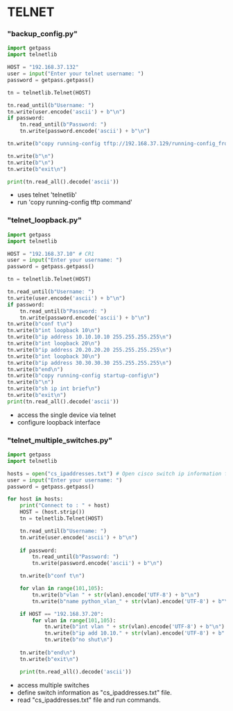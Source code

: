 # TELNET

### "backup_config.py"
``` python
import getpass
import telnetlib

HOST = "192.168.37.132"
user = input("Enter your telnet username: ")
password = getpass.getpass()

tn = telnetlib.Telnet(HOST)

tn.read_until(b"Username: ")
tn.write(user.encode('ascii') + b"\n")
if password:
    tn.read_until(b"Password: ")
    tn.write(password.encode('ascii') + b"\n")

tn.write(b"copy running-config tftp://192.168.37.129/running-config_from_dn1-ubuntu\n")

tn.write(b"\n")
tn.write(b"\n")
tn.write(b"exit\n")

print(tn.read_all().decode('ascii'))
```
* uses telnet 'telnetlib'
* run 'copy running-config tftp command'

### "telnet_loopback.py"
``` python
import getpass
import telnetlib

HOST = "192.168.37.10" # CR1
user = input("Enter your username: ")
password = getpass.getpass()

tn = telnetlib.Telnet(HOST)

tn.read_until(b"Username: ")
tn.write(user.encode('ascii') + b"\n")
if password:
    tn.read_until(b"Password: ")
    tn.write(password.encode('ascii') + b"\n")
tn.write(b"conf t\n")
tn.write(b"int loopback 10\n")
tn.write(b"ip address 10.10.10.10 255.255.255.255\n")
tn.write(b"int loopback 20\n")
tn.write(b"ip address 20.20.20.20 255.255.255.255\n")
tn.write(b"int loopback 30\n")
tn.write(b"ip address 30.30.30.30 255.255.255.255\n")
tn.write(b"end\n")
tn.write(b"copy running-config startup-config\n")
tn.write(b"\n")
tn.write(b"sh ip int brief\n")
tn.write(b"exit\n")
print(tn.read_all().decode('ascii'))
```
* access the single device via telnet
* configure loopback interface

### "telnet_multiple_switches.py"
``` python
import getpass
import telnetlib

hosts = open("cs_ipaddresses.txt") # Open cisco switch ip information file
user = input("Enter your username: ")
password = getpass.getpass()

for host in hosts:
	print("Connect to : " + host)
	HOST = (host.strip()) 
	tn = telnetlib.Telnet(HOST)

	tn.read_until(b"Username: ")
	tn.write(user.encode('ascii') + b"\n")
	
	if password:
		tn.read_until(b"Password: ")
		tn.write(password.encode('ascii') + b"\n")

	tn.write(b"conf t\n")

	for vlan in range(101,105):
		tn.write(b"vlan " + str(vlan).encode('UTF-8') + b"\n")
		tn.write(b"name python_vlan_" + str(vlan).encode('UTF-8') + b"\n")

	if HOST == "192.168.37.20":
		for vlan in range(101,105):
			tn.write(b"int vlan " + str(vlan).encode('UTF-8') + b"\n")
			tn.write(b"ip add 10.10." + str(vlan).encode('UTF-8') + b".20 255.255.255.0" + b"\n")
			tn.write(b"no shut\n")
		
	tn.write(b"end\n")
	tn.write(b"exit\n")

	print(tn.read_all().decode('ascii'))
```
* access multiple switches
* define switch information as "cs_ipaddresses.txt" file.
* read "cs_ipaddresses.txt" file and run commands. 
